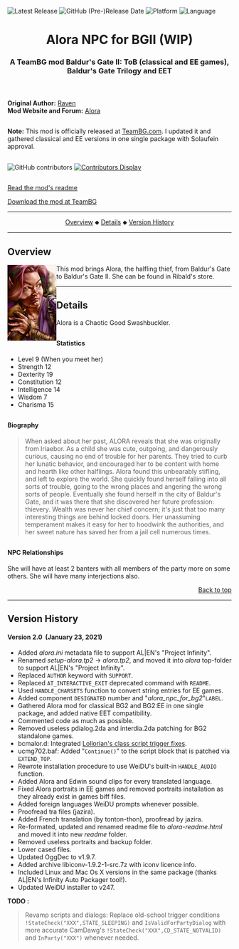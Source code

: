 ![Latest Release](https://img.shields.io/github/v/release/GwendolyneFreddy/Alora-NPC-for-BG2?include_prereleases&color=gold)<a name="top" id="top"> </a>
![GitHub (Pre-)Release Date](https://img.shields.io/github/release-date-pre/GwendolyneFreddy/Alora-NPC-for-BG2?color=gold)
![Platform](https://img.shields.io/static/v1?label=platform&message=windows%20%7C%20macos%20%7C%20linux&color=informational)
![Language](https://img.shields.io/static/v1?label=language&message=English%20%7C%20French%20%7C%20German%20%7C%20Russian&color=limegreen)

<div align="center"><h1>Alora NPC for BGII (WIP)</h1>

<h3>A TeamBG mod Baldur's Gate II: ToB (classical and EE games),<br>
Baldur's Gate Trilogy and EET<h3>

</div><br>


**Original Author:** <a href="http://www.baldursgatemods.com/forums/index.php?action=profile;u=3">Raven</a>  
**Mod Website and Forum:** <a href="http://www.baldursgatemods.com/forums/index.php?board=13.0">Alora</a><br>

## 

**Note:** This mod is officially released at <a href="http://www.baldursgatemods.com/forums/index.php">TeamBG.com</a>. I updated it and gathered classical and EE versions in one single package with Solaufein approval.<br>

## 

![GitHub contributors](https://img.shields.io/github/contributors/GwendolyneFreddy/Alora-NPC-for-BG2?color=blueviolet&style=plastic) [![Contributors Display](https://badges.pufler.dev/contributors/GwendolyneFreddy/Alora-NPC-for-BG2?size=30&padding=5&bots=true)](https://badges.pufler.dev)

## 

[Read the mod's readme](https://gwendolynefreddy.github.io/docs/alora/alora-readme.html)

[Download the mod at TeamBG](http://www.baldursgatemods.com/forums/index.php?action=downloads;sa=view;down=25)<br>

<hr>

<div align="center">
<a href="#intro">Overview</a> &#x2B25; <a href="#details">Details</a> &#x2B25; <a href="#versions">Version History</a></br>
</div>


<hr>


## <a name="intro" id="intro"></a>Overview

<img style="float: left;" src="alora/readme/aloram.jpg"> This mod brings Alora, the halfling thief, from Baldur's Gate to Baldur's Gate II. She can be found in Ribald's store.


<hr>


## <a name="details" id="details"></a>Details

Alora is a Chaotic Good Swashbuckler.

## 


#### Statistics

- Level 9 (When you meet her)
- Strength 12
- Dexterity 19
- Constitution 12
- Intelligence 14
- Wisdom 7
- Charisma 15

## 

#### Biography

> When asked about her past, ALORA reveals that she was originally from Iriaebor. As a child she was cute, outgoing, and dangerously curious, causing no end of trouble for her parents. They tried to curb her lunatic behavior, and encouraged her to be content with home and hearth like other halflings. Alora found this unbearably stifling, and left to explore the world. She quickly found herself falling into all sorts of trouble, going to the wrong places and angering the wrong sorts of people. Eventually she found herself in the city of Baldur's Gate, and it was there that she discovered her future profession: thievery. Wealth was never her chief concern; it's just that too many interesting things are behind locked doors. Her unassuming temperament makes it easy for her to hoodwink the authorities, and her sweet nature has saved her from a jail cell numerous times.

## 

#### NPC Relationships

She will have at least 2 banters with all members of the party more on some others. She will have many interjections also.

<div align="right"><a href="#top">Back to top</a></div>


<hr>


## <a name="versions" id="versions"></a>Version History

#### Version 2.0 &nbsp;(January 23, 2021)

- Added *alora.ini* metadata file to support AL|EN's "Project Infinity".
- Renamed *setup-alora.tp2* -> *alora.tp2*, and moved it into *alora* top-folder to support AL|EN's "Project Infinity".
- Replaced `AUTHOR` keyword with `SUPPORT`.
- Replaced `AT_INTERACTIVE_EXIT` deprecated command with `README`.
- Used `HANDLE_CHARSETS` function to convert string entries for EE games.
- Added component `DESIGNATED` number and "*alora_npc_for_bg2*"`LABEL`.
- Gathered Alora mod for classical BG2 and BG2:EE in one single package, and added native EET compatibility.
- Commented code as much as possible.
- Removed useless pdialog.2da and interdia.2da patching for BG2 standalone games.
- bcmalor.d: Integrated <a href="http://www.shsforums.net/topic/42220-fixes-for-the-big-fixpack/page-49#entry561215">Lollorian's class script trigger fixes</a>.
- ucmg702.baf: Added "`Continue()`" to the script block that is patched via `EXTEND_TOP`.
- Rewrote installation procedure to use WeiDU's built-in `HANDLE_AUDIO` function.
- Added Alora and Edwin sound clips for every translated language.
- Fixed Alora portraits in EE games and removed portraits installation as they already exist in games biff files.
- Added foreign languages WeiDU prompts whenever possible.
- Proofread tra files (jazira).
- Added French translation (by tonton-thon), proofread by jazira.
- Re-formated, updated and renamed readme file to *alora-readme.html* and moved it into new *readme* folder.
- Removed useless portraits and backup folder.
- Lower cased files.
- Updated OggDec to v1.9.7.
- Added archive libiconv-1.9.2-1-src.7z with iconv licence info.
- Included Linux and Mac Os X versions in the same package (thanks AL|EN's Infinity Auto Packager tool!).
- Updated WeiDU installer to v247.


**TODO :** 
> Revamp scripts and dialogs: Replace old-school trigger conditions `!StateCheck("XXX",STATE_SLEEPING)` and `IsValidForPartyDialog` with more accurate CamDawg's `!StateCheck("XXX",CD_STATE_NOTVALID)` and `InParty("XXX")` whenever needed.
